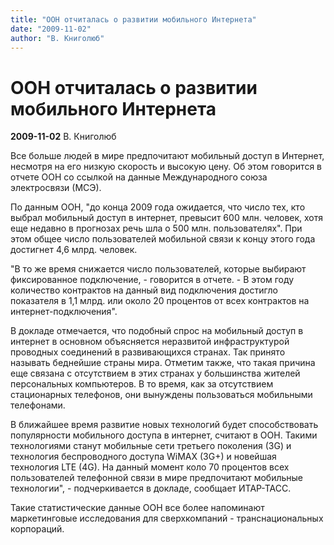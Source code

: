 ```yaml
---
title: "ООН отчиталась о развитии мобильного Интернета"
date: "2009-11-02"
author: "В. Книголюб"
---
```


# ООН отчиталась о развитии мобильного Интернета

**2009-11-02** В. Книголюб

Все больше людей в мире предпочитают мобильный доступ в Интернет, несмотря на его низкую скорость и высокую цену. Об этом говорится в отчете ООН со ссылкой на данные Международного союза электросвязи (МСЭ).

По данным ООН, "до конца 2009 года ожидается, что число тех, кто выбрал мобильный доступ в интернет, превысит 600 млн. человек, хотя еще недавно в прогнозах речь шла о 500 млн. пользователях". При этом общее число пользователей мобильной связи к концу этого года достигнет 4,6 млрд. человек.

"В то же время снижается число пользователей, которые выбирают фиксированное подключение, - говорится в отчете. - В этом году количество контрактов на данный вид подключения достигло показателя в 1,1 млрд. или около 20 процентов от всех контрактов на интернет-подключения".

В докладе отмечается, что подобный спрос на мобильный доступ в интернет в основном объясняется неразвитой инфраструктурой проводных соединений в развивающихся странах. Так принято называть беднейшие страны мира. Отметим также, что такая причина еще связана с отсутствием в этих странах у большинства жителей персональных компьютеров. В то время, как за отсутствием стационарных телефонов, они вынуждены пользоваться мобильными телефонами.

В ближайшее время развитие новых технологий будет способствовать популярности мобильного доступа в интернет, считают в ООН. Такими технологиями станут мобильные сети третьего поколения (3G) и технология беспроводного доступа WiMAX (3G+) и новейшая технология LTE (4G). На данный момент коло 70 процентов всех пользователей телефонной связи в мире предпочитают мобильные технологии", - подчеркивается в докладе, сообщает ИТАР-ТАСС.

Такие статистические данные ООН все более напоминают маркетинговые исследования для сверхкомпаний - транснациональных корпораций.